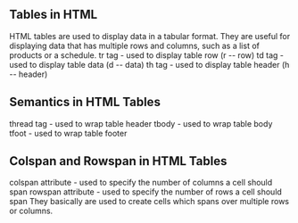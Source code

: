 ## Tables in HTML
HTML tables are used to display data in a tabular format. They are useful for displaying data that has multiple rows and columns, such as a list of products or a schedule.
tr tag - used to display table row (r -- row)
td tag - used to display table data (d -- data)
th tag - used to display table header (h -- header)

## Semantics in HTML Tables
thread tag - used to wrap table header
tbody - used to wrap table body
tfoot - used to wrap table footer

## Colspan and Rowspan in HTML Tables
colspan attribute - used to specify the number of columns a cell should span
rowspan attribute - used to specify the number of rows a cell should span
They basically are used to create cells which spans over multiple rows or columns.